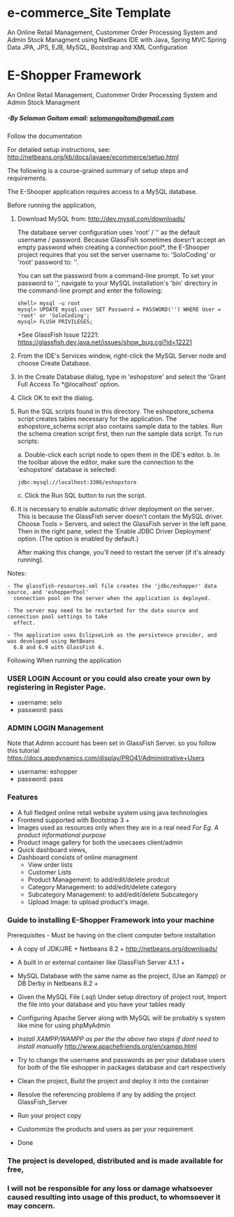 # e-commerce_Site Template
An Online Retail Management, Custommer Order Processing System and Admin Stock Managment using NetBeans IDE with Java, Spring MVC Spring Data JPA, JPS, EJB, MySQL, Bootstrap and XML Configuration

# E-Shopper Framework
An Online Retail Management, Custommer Order Processing System and Admin Stock Managment 
##### -By Selomon Goitom email: selomongoitom@gmail.com

Follow the documentation 

For detailed setup instructions, see:  http://netbeans.org/kb/docs/javaee/ecommerce/setup.html

The following is a course-grained summary of setup steps and requirements.

The E-Shooper application requires access to a MySQL database.

Before running the application,

 1. Download MySQL from: http://dev.mysql.com/downloads/

    The database server configuration uses 'root' / '' as the default username / password.
    Because GlassFish sometimes doesn't accept an empty password when creating a connection
    pool*, the E-Shooper project requires that you set the server 
    username to: 'SoloCoding' or 'root'
    password to: ''. 

    You can set the password from a command-line prompt. To set your password to '', 
    navigate to your MySQL installation's 'bin' directory in the command-line prompt and
    enter the following:

        shell> mysql -u root
        mysql> UPDATE mysql.user SET Password = PASSWORD('') WHERE User = 'root' or 'SoloCoding';
        mysql> FLUSH PRIVILEGES;

    *See GlassFish Issue 12221:  https://glassfish.dev.java.net/issues/show_bug.cgi?id=12221

 2. From the IDE's Services window, right-click the MySQL Server node and choose Create Database.

 3. In the Create Database dialog, type in 'eshopstore' and select the 'Grant Full Access
    To *@localhost' option.

 4. Click OK to exit the dialog.

 5. Run the SQL scripts found in this directory. The eshopstore_schema script creates tables
    necessary for the application. The eshopstore_schema script also contains sample data to the
    tables. Run the schema creation script first, then run the sample data script. To run scripts:

    a. Double-click each script node to open them in the IDE's editor.
    b. In the toolbar above the editor, make sure the connection to the
       'eshopstore' database is selected:

        jdbc:mysql://localhost:3306/eshopstore

    c. Click the Run SQL button to run the script.

 6. It is necessary to enable automatic driver deployment on the server. This is because the
    GlassFish server doesn't contain the MySQL driver. Choose Tools > Servers, and select the
    GlassFish server in the left pane. Then in the right pane, select the 'Enable JDBC Driver
    Deployment' option. (The option is enabled by default.)

    After making this change, you'll need to restart the server (if it's already running).


Notes:

    - The glassfish-resources.xml file creates the 'jdbc/eshopper' data source, and 'eshopperPool'
      connection pool on the server when the application is deployed.

    - The server may need to be restarted for the data source and connection pool settings to take
      effect.

    - The application uses EclipseLink as the persistence provider, and was developed using NetBeans
      6.8 and 6.9 with GlassFish 4.


Following When running the application
 
### USER LOGIN Account or you could also create your own by registering in Register Page. 
* username: selo
* password: pass

### ADMIN LOGIN Management

Note that Adimn account has been set in GlassFish Server. so you follow this tutorial https://docs.appdynamics.com/display/PRO41/Administrative+Users

* username: eshopper
* password: pass


### Features 
* A full fledged online retail website system using java technologies
* Frontend supported with Bootstrap 3 + 
* Images used as resources only when they are in a real need _For Eg. A product informational purpose_
* Product image gallery for both the usecases client/admin
* Quick dashboard views,
* Dashboard consists of online managment
	* View order lists 
	* Customer Lists
	* Product Management: to add/edit/delete prodcut 
	* Category Management: to add/edit/delete category 
	* Subcategory Management: to add/edit/delete Subcategory 
	* Upload Image: to upload product's image.


	
### Guide to installing E-Shopper Framework into your machine
Prerequisites - Must be having on the client computer before installation

* A copy of JDK/JRE + Netbeans 8.2 +
	http://netbeans.org/downloads/
	
* A built in or external container like GlassFish Server 4.1.1 +
	
* MySQL Database with the same name as the project, (Use an Xampp) or DB Derby in Netbeans 8.2 +
* Given the MySQL File (.sql) Under setup directory of project root, Import the file into your database and you have your tables ready

* Configuring Apache Server along with MySQL will be probably s system like mine for using phpMyAdmin
* _Install XAMPP/WAMPP as per the the above two steps if dont need to install manually_
	http://www.apachefriends.org/en/xampp.html
* Try to change the username and passwords as per your database users for both of the file eshopper in packages database and cart respectively 
	
* Clean the project, Build the project and deploy it into the container
* Resolve the referencing problems if any by adding the project GlassFish_Server
* Run your project copy
* Custommize the products and users as per your requirement
* Done


### The project is developed, distributed and is made available for free,
### I will not be responsible for any loss or damage whatsoever caused resulting into usage of this product, to whomsoever it may concern.
